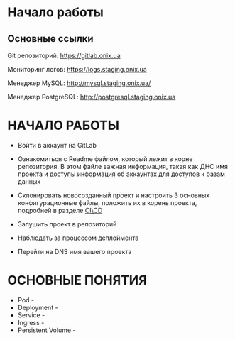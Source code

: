 # Начало работы

## Основные ссылки

Git репозиторий: https://gitlab.onix.ua

Мониторинг логов: https://logs.staging.onix.ua

Менеджер MySQL: http://mysql.staging.onix.ua/

Менеджер PostgreSQL: http://postgresql.staging.onix.ua

# НАЧАЛО РАБОТЫ

-  Войти в аккаунт на GitLab

- Ознакомиться с Readme файлом, который лежит в корне репозитория. В этом файле важная информация, такая как ДНС имя проекта и доступы информация об аккаунтах для доступов к базам данных

- Склонировать новосозданный проект и настроить 3 основных конфигурационные файлы, положить их в корень проекта, подробней в разделе [CI\CD](CI-CD.MD)

- Запушить проект в репозиторий

- Наблюдать за процессом деплоймента

- Перейти на DNS имя вашего проекта


# ОСНОВНЫЕ ПОНЯТИЯ

- Pod -
- Deployment -
- Service -
- Ingress -
- Persistent Volume -
